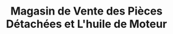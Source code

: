 ---
title: "Magasin de Vente des Pièces Détachées et L'huile de Moteur"
url: /macenta/magasin-de-vente-des-pieces-detachees-et-lhuile-de-moteur/
shop: Allgemein
---